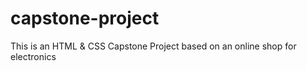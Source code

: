 # capstone-project
This is an HTML &amp; CSS Capstone Project based on an online shop for electronics
